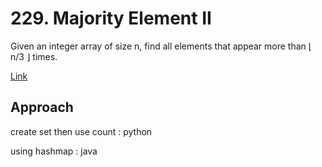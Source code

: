# 229. Majority Element II

Given an integer array of size n, find all elements that appear more than ⌊ n/3 ⌋ times.

[Link](https://leetcode.com/problems/majority-element-ii/description/)

## Approach

create set then use count : python

using hashmap : java